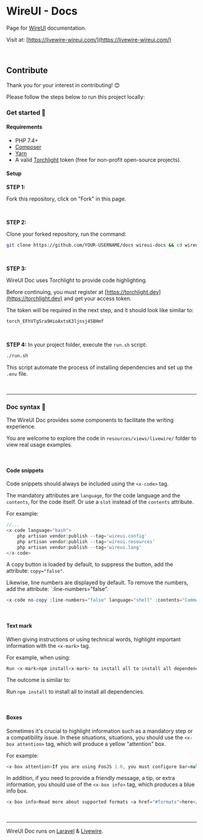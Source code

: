 # WireUI - Docs

Page for [WireUI](https://github.com/wireui/wireui) documentation.

Visit at: [https://livewire-wireui.com/](https://livewire-wireui.com/)

<br/>

## Contribute

Thank you for your interest in contributing! 😊

Please follow the steps below to run this project locally:

### Get started 🚀

#### Requirements

-   PHP 7.4+
-   [Composer](https://getcomposer.org)
-   [Yarn](https://yarnpkg.com)
-   A valid [Torchlight](https://torchlight.dev) token (free for non-profit open-source projects).


#### Setup

**STEP 1:**

Fork this repository, click on "Fork" in this page.

<br/>

**STEP 2:**

Clone your forked repository, run the command:

```bash
git clone https://github.com/YOUR-USERNAME/docs wireui-docs && cd wireui-docs
```

<br/>

**STEP 3:**

WireUI Doc uses Torchlight to provide code highlighting.

Before continuing, you must register at [https://torchlight.dev](https://torchlight.dev) and get your access token.

The token will be required in the next step, and it should look like similar to:

 ```bash
 torch_EFhVTgSra9HioAxtsK3ljnsj45BHmf
 ```

<br/>

**STEP 4:** In your project folder, execute the `run.sh` script:

```bash
./run.sh
```

This script automate the process of installing dependencies and set up the `.env` file.

<br>

---

### Doc syntax 📝

The WireUI Doc provides some components to facilitate the writing experience.

You are welcome to explore the code in `resources/views/livewire/` folder to view real usage examples.

<br/>

#### Code snippets

Code snippets should always be included using the `<x-code>` tag.

The mandatory attributes are `language`, for the code language and the `contents`, for the code itself. Or use a `slot` instead of the `contents` attribute.


For example:

```php
//...
<x-code language="bash">
    php artisan vendor:publish --tag='wireui.config'
    php artisan vendor:publish --tag='wireui.resources'
    php artisan vendor:publish --tag='wireui.lang'
</x-code>
```

A copy button is loaded by default, to suppress the button, add the attribute: `copy="false"`.

Likewise, line numbers are displayed by default. To remove the numbers, add the attribute: `:line-numbers="false".

```php
<x-code no-copy :line-numbers="false" language="shell" :contents="Command exit with error error code xyz...." />
```

<br/>

#### Text mark

When giving instructions or using technical words, highlight important information with the `<x-mark>` tag.

For example, when using:

```php
Run <x-mark>npm install<x-mark> to install all to install all dependencies.
```

The outcome is similar to:

Run `npm install` to install all to install all dependencies.

<br/>

#### Boxes

Sometimes it's crucial to highlight information such as a mandatory step or a compatibility issue. In these situations, situations, you should use the `<x-box attention>` tag, which will produce a yellow "attention" box.

For example:

```php
<x-box attention>If you are using FooJS 1.0, you must configure bar=null before update.</x-box>
```

In addition, if you need to provide a friendly message, a tip, or extra information, you should use of the `<x-box info>` tag, which produces a blue info box.

```php
<x-box info>Read more about supported formats <a href="#formats">here</a>.</x-box>
```

<br/>

---

WireUI Doc runs on  [Laravel](https://laravel.com) & [Livewire](https://laravel-livewire.com).
